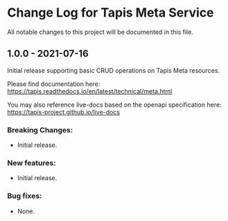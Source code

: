 # Change Log for Tapis Meta Service

All notable changes to this project will be documented in this file.

## 1.0.0 - 2021-07-16

Initial release supporting basic CRUD operations on Tapis Meta resources.

Please find documentation here:
https://tapis.readthedocs.io/en/latest/technical/meta.html

You may also reference live-docs based on the openapi specification here:
https://tapis-project.github.io/live-docs

### Breaking Changes:
- Initial release.

### New features:
- Initial release.

### Bug fixes:
- None.